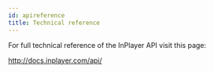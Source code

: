 ```yaml
---
id: apireference
title: Technical reference
---
```


For full technical reference of the InPlayer API visit this page:

http://docs.inplayer.com/api/

